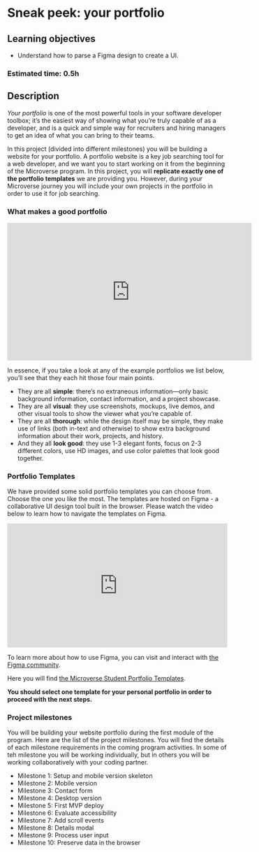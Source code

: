 # Sneak peek: your portfolio

## Learning objectives
- Understand how to parse a Figma design to create a UI.

### Estimated time: 0.5h

## Description

*Your portfolio* is one of the most powerful tools in your software developer toolbox; it’s the easiest way of showing what you’re truly capable of as a developer, and is a quick and simple way for recruiters and hiring managers to get an idea of what you can bring to their teams.

In this project (divided into different milestones) you will be building a website for your portfolio. A portfolio website is a key job searching tool for a web developer, and we want you to start working on it from the beginning of the Microverse program. In this project, you will **replicate exactly one of the portfolio templates** we are providing you. However, during your Microverse journey you will include your own projects in the portfolio in order to use it for job searching.


### What makes a good portfolio

<iframe width="560" height="315" src="https://www.youtube-nocookie.com/embed/3-N6O7DVrbc" frameborder="0" allow="accelerometer; autoplay; clipboard-write; encrypted-media; gyroscope; picture-in-picture" allowfullscreen></iframe>

In essence, if you take a look at any of the example portfolios we list below, you’ll see that they each hit those four main points. 
- They are all **simple**: there’s no extraneous information—only basic background information, contact information, and a project showcase. 
- They are all **visual**: they use screenshots, mockups, live demos, and other visual tools to show the viewer what you’re capable of. 
- They are all **thorough**: while the design itself may be simple, they make use of links (both in-text and otherwise) to show extra background information about their work, projects, and history. 
- And they all **look good**: they use 1-3 elegant fonts, focus on 2-3 different colors, use HD images, and use color palettes that look good together.

### Portfolio Templates

We have provided some solid portfolio templates you can choose from. 
Choose the one you like the most. The templates are hosted on Figma - a collaborative UI design tool built in the browser. Please watch the video below to learn how to navigate the templates on Figma.

<div style="position: relative; padding-bottom: 56.25%; height: 0;"><iframe src="https://www.loom.com/embed/167236d17f104fc18298c5c9888354c9" frameborder="0" webkitallowfullscreen mozallowfullscreen allowfullscreen style="position: absolute; top: 0; left: 0; width: 100%; height: 100%;"></iframe></div>

To learn more about how to use Figma, you can visit and interact with [the Figma community](https://forum.figma.com/).

Here you will find [the Microverse Student Portfolio Templates](https://www.figma.com/file/l7SqJ3ZfkAKih9sFxvWSR4/Microverse-Student-Project-1?node-id=0%3A1).

**You should select one template for your personal portfolio in order to proceed with the next steps.**

### Project milestones

You will be building your website portfolio during the first module of the program. Here are the list of the project milestones. You will find the details of each milestone requirements in the coming program activities. In some of teh milestone you will be working individually, but in others you will be working collaboratively with your coding partner.
- Milestone 1: Setup and mobile version skeleton
- Milestone 2: Mobile version
- Milestone 3: Contact form
- Milestone 4: Desktop version
- Milestone 5: First MVP deploy
- Milestone 6: Evaluate accessibility
- Milestone 7: Add scroll events
- Milestone 8: Details modal
- Milestone 9: Process user input
- Milestone 10: Preserve data in the browser
